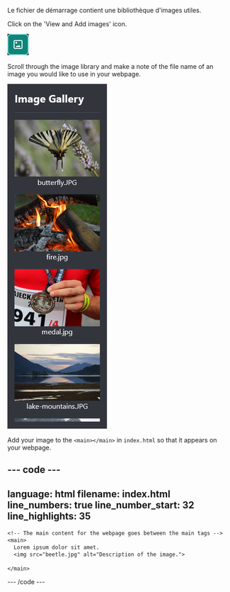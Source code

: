 Le fichier de démarrage contient une bibliothèque d'images utiles.

Click on the 'View and Add images' icon.

![An icon shaped like a piece of paper with top-right corner folded over and a mountain scene on the paper.](images/view-add-images.png)

Scroll through the image library and make a note of the file name of an image you would like to use in your webpage.

![La bibliothèque d'images avec le fichier beetle.jpg affiché.](images/image-gallery.png)

Add your image to the `<main></main>` in `index.html` so that it appears on your webpage.

## --- code ---

language: html
filename: index.html
line_numbers: true
line_number_start: 32
line_highlights: 35
--------------------------------------------------------

```
<!-- The main content for the webpage goes between the main tags -->
<main>
  Lorem ipsum dolor sit amet. 
  <img src="beetle.jpg" alt="Description of the image.">
   
</main>
```

\--- /code ---
